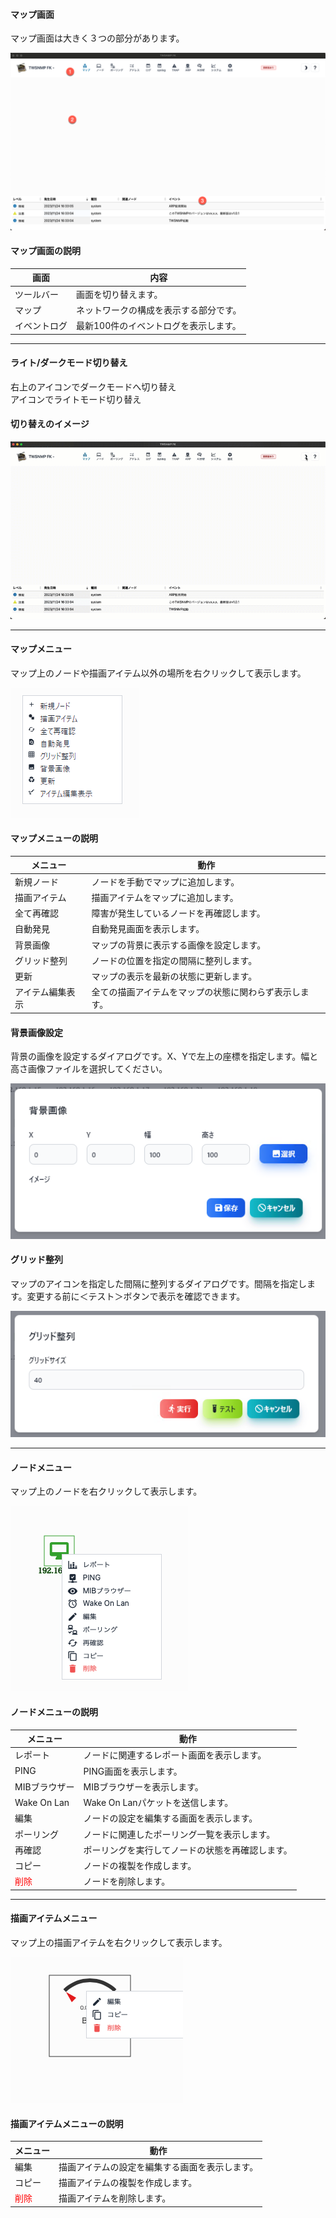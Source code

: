 #### マップ画面

<div class="text-xl mb-2">
マップ画面は大きく３つの部分があります。
</div>

![マップ画面](../../help/ja/2023-11-24_16-37-04.png)

>>>
#### マップ画面の説明

<div class="text-xl">

|画面|内容|
|----|----|
|ツールバー|画面を切り替えます。|
|マップ|ネットワークの構成を表示する部分です。|
|イベントログ|最新100件のイベントログを表示します。|

</div>


---
####  ライト/ダークモード切り替え

<div class="text-2xl">

右上の<span class="mdi mdi-moon-waxing-crescent"></span>アイコンでダークモードへ切り替え<br/>
<span class="mdi mdi-weather-sunny"></span>アイコンでライトモード切り替え

</div>

>>>
#### 切り替えのイメージ

![ダークモード](../../help/ja/2023-11-24_16-37-33.gif)


---
#### マップメニュー

<div class="text-xl mb-2">
マップ上のノードや描画アイテム以外の場所を右クリックして表示します。
</div>

![マップメニュー](../../help/ja/2024-02-15_04-28-34.png)

>>>
#### マップメニューの説明

<div class="text-xl">

|メニュー|動作|
|----|----|
|新規ノード|ノードを手動でマップに追加します。|
|描画アイテム|描画アイテムをマップに追加します。|
|全て再確認|障害が発生しているノードを再確認します。|
|自動発見|自動発見画面を表示します。|
|背景画像|マップの背景に表示する画像を設定します。|
|グリッド整列|ノードの位置を指定の間隔に整列します。|
|更新|マップの表示を最新の状態に更新します。|
|アイテム編集表示|全ての描画アイテムをマップの状態に関わらず表示します。|

</div>

>>>
#### 背景画像設定

背景の画像を設定するダイアログです。X、Yで左上の座標を指定します。幅と高さ画像ファイルを選択してください。

![背景画像設定](../../help/ja/2024-02-15_04-28-50.png)

>>>
#### グリッド整列

マップのアイコンを指定した間隔に整列するダイアログです。間隔を指定します。変更する前に＜テスト＞ボタンで表示を確認できます。

![グリッド整列](../../help/ja/2024-02-15_04-29-08.png)


---
#### ノードメニュー

<div class="text-xl mb-2">
マップ上のノードを右クリックして表示します。
</div>

![ノードメニュー](../../help/ja/2023-11-27_17-29-07.png)

>>>
#### ノードメニューの説明

<div class="text-xl">

|メニュー|動作|
|----|----|
|レポート|ノードに関連するレポート画面を表示します。|
|PING|PING画面を表示します。|
|MIBブラウザー|MIBブラウザーを表示します。|
|Wake On Lan|Wake On Lanパケットを送信します。|
|編集|ノードの設定を編集する画面を表示します。|
|ポーリング|ノードに関連したポーリング一覧を表示します。|
|再確認|ポーリングを実行してノードの状態を再確認します。|
|コピー|ノードの複製を作成します。|
|<span style="color: red;">削除</span>|ノードを削除します。|

</div>

---
#### 描画アイテムメニュー

<div class="text-xl mb-2">
マップ上の描画アイテムを右クリックして表示します。
</div>

![描画アイテムメニュー](../../help/ja/2023-11-28_03-56-37.png)

>>>
#### 描画アイテムメニューの説明

<div class="text-xl">

|メニュー|動作|
|----|----|
|編集|描画アイテムの設定を編集する画面を表示します。|
|コピー|描画アイテムの複製を作成します。|
|<span style="color: red;">削除</span>|描画アイテムを削除します。|

</div>


